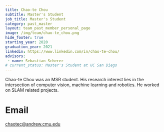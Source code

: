 ```yaml
---
title: Chao-te Chou
subtitle: Master's Student
job_title: Master's Student
category: past_master
layout: team_past_member_personal_page
image: /img/team/chao-te_chou.png
hide_footer: true
starting_year: 2020
graduation_year: 2021
linkedin: https://www.linkedin.com/in/chao-te-chou/
advisors:
 - name: Sebastian Scherer
# current_status: Master's Student at UC San Diego
---
```


 Chao-te Chou was an MSR student. His research interest lies in the intersection of computer vision, machine learning and robotics. He worked on SLAM related projects.

# Email #
chaotec@andrew.cmu.edu